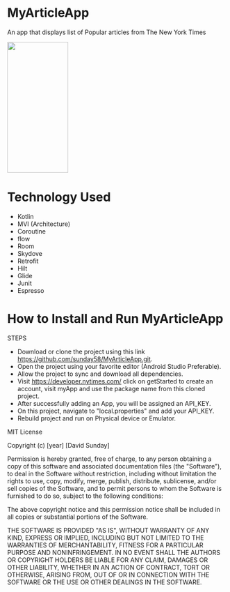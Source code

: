 # MyArticleApp

An app that displays list of Popular articles from The New York Times

<img src="https://user-images.githubusercontent.com/46400048/188281688-30ebbe2f-939b-42a4-ae33-91777fa88b2a.png" width="140" height="300">

# Technology Used
* Kotlin
* MVI (Architecture)
* Coroutine
* flow
* Room
* Skydove
* Retrofit
* Hilt
* Glide
* Junit
* Espresso


# How to Install and Run MyArticleApp
STEPS
* Download or clone the project using this link https://github.com/sunday58/MyArticleApp.git.
* Open the project using your favorite editor (Android Studio Preferable).
* Allow the project to sync and download all dependencies.
* Visit https://developer.nytimes.com/ click on getStarted to create an account, visit myApp and use the package name from this cloned project. 
* After successfully adding an App, you will be assigned an API_KEY.
* On this project, navigate to "local.properties" and add your API_KEY.
* Rebuild project and run on Physical device or Emulator.

MIT License

Copyright (c) [year] [David Sunday]

Permission is hereby granted, free of charge, to any person obtaining a copy
of this software and associated documentation files (the "Software"), to deal
in the Software without restriction, including without limitation the rights
to use, copy, modify, merge, publish, distribute, sublicense, and/or sell
copies of the Software, and to permit persons to whom the Software is
furnished to do so, subject to the following conditions:

The above copyright notice and this permission notice shall be included in all
copies or substantial portions of the Software.

THE SOFTWARE IS PROVIDED "AS IS", WITHOUT WARRANTY OF ANY KIND, EXPRESS OR
IMPLIED, INCLUDING BUT NOT LIMITED TO THE WARRANTIES OF MERCHANTABILITY,
FITNESS FOR A PARTICULAR PURPOSE AND NONINFRINGEMENT. IN NO EVENT SHALL THE
AUTHORS OR COPYRIGHT HOLDERS BE LIABLE FOR ANY CLAIM, DAMAGES OR OTHER
LIABILITY, WHETHER IN AN ACTION OF CONTRACT, TORT OR OTHERWISE, ARISING FROM,
OUT OF OR IN CONNECTION WITH THE SOFTWARE OR THE USE OR OTHER DEALINGS IN THE
SOFTWARE.
